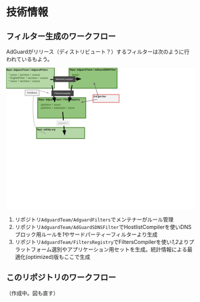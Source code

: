 # 技術情報

## フィルター生成のワークフロー

AdGuardがリリース（ディストリビュート？）するフィルターは次のように行われているもよう。

![AdGuardフィルターのワークフロー](./ag_filter_workflow.svg)

1. リポジトリ`AdguardTeam/AdguardFilters`でメンテナーがルール管理
2. リポジトリ`AdguardTeam/AdGuardSDNSFilter`でHostlistCompilerを使いDNSブロック用ルールを*1*やサードパーティーフィルターより生成
3. リポジトリ`AdguardTeam/FiltersRegistry`でFiltersCompilerを使い*1,2*よりプラットフォーム選別やアプリケーション用セットを生成。統計情報による最適化(optimized)版もここで生成

## このリポジトリのワークフロー

（作成中。図も直す）

